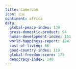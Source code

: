 ```yaml
---
title: Cameroon
icon: 🇨🇲
continent: africa
data:
  global-peace-index: 139
  gross-domestic-product: 94
  human-development-index: 151
  world-happiness-report: 104
  cost-of-living: 66
  good-country-index: 119
  global-freedom-score: 175
  democracy-index: 140
---
```


